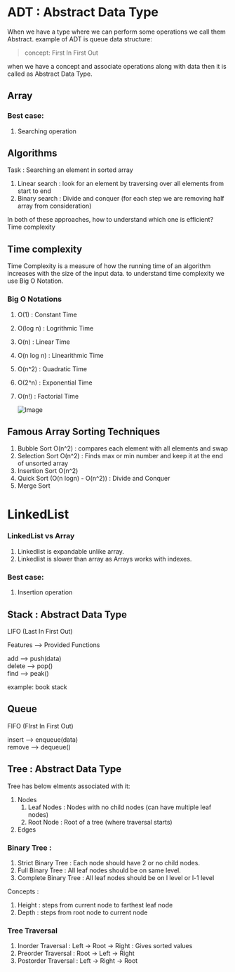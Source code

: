 # ADT : Abstract Data Type

When we have a type where we can perform some operations we call them Abstract.
example of ADT is queue data structure:
> concept: First In First Out

when we have a concept and associate operations along with data then it is called as Abstract Data Type.

## Array

###  Best case:
1. Searching operation

## Algorithms

Task : Searching an element in sorted array

1. Linear search : look for an element by traversing over all elements from start to end
2. Binary search : Divide and conquer (for each step we are removing half array from consideration)

In both of these approaches, how to understand which one is efficient?\
Time complexity

## Time complexity
Time Complexity is a measure of how the running time of an algorithm increases with the size of the input data.
to understand time complexity we use Big O Notation.

### Big O Notations
1. O(1) : Constant Time
2. O(log n) : Logrithmic Time
3. O(n) : Linear Time
4. O(n log n) : Linearithmic Time
5. O(n^2) : Quadratic Time
6. O(2^n) : Exponential Time
7. O(n!) : Factorial Time


   ![Image](https://github.com/user-attachments/assets/34ae37ca-1782-4992-91a8-3cb612752e5b)


## Famous Array Sorting Techniques

1. Bubble Sort O(n^2) : compares each element with all elements and swap
2. Selection Sort O(n^2) : Finds max or min number and keep it at the end of unsorted array
3. Insertion Sort O(n^2)
4. Quick Sort (O(n logn) - O(n^2)) : Divide and Conquer
5. Merge Sort



# LinkedList

### LinkedList vs Array
1. Linkedlist is expandable unlike array.
2. Linkedlist is slower than array as Arrays works with indexes.

###  Best case:
1. Insertion operation

## Stack : Abstract Data Type

LIFO (Last In First Out)

Features --> Provided Functions

add --> push(data)\
delete --> pop()\
find --> peak()

example: book stack


## Queue

FIFO (FIrst In First Out)

insert --> enqueue(data)\
remove --> dequeue()


## Tree : Abstract Data Type

Tree has below elments associated with it:
1. Nodes
   1. Leaf Nodes : Nodes with no child nodes (can have multiple leaf nodes)
   2. Root Node : Root of a tree (where traversal starts)
2. Edges

### Binary Tree :
1. Strict Binary Tree : Each node should have 2 or no child nodes.
2. Full Binary Tree : All leaf nodes should be on same level.
3. Complete Binary Tree : All leaf nodes should be on l level or l-1 level

Concepts :
1. Height : steps from current node to farthest leaf node
2. Depth : steps from root node to current node

### Tree Traversal 
1. Inorder Traversal : Left -> Root -> Right : Gives sorted values
2. Preorder Traversal : Root -> Left -> Right
3. Postorder Traversal : Left -> Right -> Root
